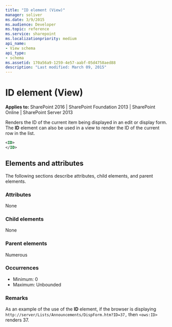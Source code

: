 ```yaml
---
title: "ID element (View)"
manager: soliver
ms.date: 3/9/2015
ms.audience: Developer
ms.topic: reference
ms.service: sharepoint
ms.localizationpriority: medium
api_name:
- View schema
api_type:
- schema
ms.assetid: 170a56a9-1259-4e57-aabf-05d4758aed88
description: "Last modified: March 09, 2015"
---
```


# ID element (View)

**Applies to:** SharePoint 2016 | SharePoint Foundation 2013 | SharePoint Online | SharePoint Server 2013
  
Renders the ID of the current item being displayed in an edit or display form. The **ID** element can also be used in a view to render the ID of the current row in the list. 
  
```XML
<ID>
</ID>
```

## Elements and attributes

The following sections describe attributes, child elements, and parent elements.

### Attributes

None
   
### Child elements

None
   
### Parent elements

Numerous 
   
### Occurrences

- Minimum: 0
- Maximum: Unbounded 
   
### Remarks

As an example of the use of the **ID** element, if the browser is displaying `http://server/Lists/Announcements/DispForm.htm?ID=37,` then `<ows:ID>` renders 37. 
  

